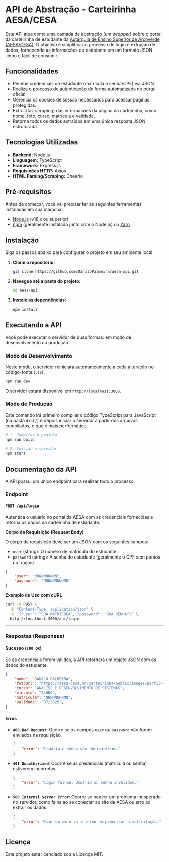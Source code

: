 # API de Abstração - Carteirinha AESA/CESA

Esta API atua como uma camada de abstração (um *wrapper*) sobre o portal da carteirinha de estudante da [Autarquia de Ensino Superior de Arcoverde (AESA/CESA)](https://aesa-cesa.br/). O objetivo é simplificar o processo de login e extração de dados, fornecendo as informações do estudante em um formato JSON limpo e fácil de consumir.

## Funcionalidades

  - Recebe credenciais de estudante (matrícula e senha/CPF) via JSON.
  - Realiza o processo de autenticação de forma automatizada no portal oficial.
  - Gerencia os cookies de sessão necessários para acessar páginas protegidas.
  - Extrai (faz *scraping*) das informações da página da carteirinha, como nome, foto, curso, matrícula e validade.
  - Retorna todos os dados extraídos em uma única resposta JSON estruturada.

## Tecnologias Utilizadas

  - **Backend:** Node.js
  - **Linguagem:** TypeScript
  - **Framework:** Express.js
  - **Requisições HTTP:** Axios
  - **HTML Parsing/Scraping:** Cheerio

## Pré-requisitos

Antes de começar, você vai precisar ter as seguintes ferramentas instaladas em sua máquina:

  - [Node.js](https://nodejs.org/en/) (v18.x ou superior)
  - [npm](https://www.npmjs.com/) (geralmente instalado junto com o Node.js) ou [Yarn](https://yarnpkg.com/)

## Instalação

Siga os passos abaixo para configurar o projeto em seu ambiente local:

1.  **Clone o repositório:**

    ```bash
    git clone https://github.com/DaniloPalmeira/aesa-api.git
    ```

2.  **Navegue até a pasta do projeto:**

    ```bash
    cd aesa-api
    ```

3.  **Instale as dependências:**

    ```bash
    npm install
    ```

## Executando a API

Você pode executar o servidor de duas formas: em modo de desenvolvimento ou produção.

### Modo de Desenvolvimento

Neste modo, o servidor reiniciará automaticamente a cada alteração no código-fonte (`.ts`).

```bash
npm run dev
```

O servidor estará disponível em `http://localhost:3000`.

### Modo de Produção

Este comando irá primeiro compilar o código TypeScript para JavaScript (na pasta `dist/`) e depois iniciar o servidor a partir dos arquivos compilados, o que é mais performático.

```bash
# 1. Compilar o projeto
npm run build

# 2. Iniciar o servidor
npm start
```

## Documentação da API

A API possui um único endpoint para realizar todo o processo.

### Endpoint

#### `POST /api/login`

Autentica o usuário no portal da AESA com as credenciais fornecidas e retorna os dados da carteirinha de estudante.

**Corpo da Requisição (Request Body)**

O corpo da requisição deve ser um JSON com os seguintes campos:

  - `user` (string): O número de matrícula do estudante.
  - `password` (string): A senha do estudante (geralmente o CPF sem pontos ou traços).

<!-- end list -->

```json
{
    "user": "NNNNNNNNNN",
    "password": "NNNNNNNNNNN"
}
```

**Exemplo de Uso com cURL**

```bash
curl -X POST \
  -H "Content-Type: application/json" \
  -d '{"user": "SUA_MATRICULA", "password": "SUA_SENHA"}' \
  http://localhost:3000/api/login
```

-----

### Respostas (Responses)

#### Sucesso (`200 OK`)

Se as credenciais forem válidas, a API retornará um objeto JSON com os dados do estudante.

```json
{
    "nome": "DANILO PALMEIRA",
    "fotoUrl": "https://aesa-cesa.br/carteirinha/public/images/perfil/{hash}.jpg",
    "curso": "ANÁLISE E DESENVOLVIMENTO DE SISTEMAS",
    "vinculo": "ALUNO",
    "matricula": "NNNNNNNNNN",
    "validade": "07/2025",
}
```

#### Erros

  - **`400 Bad Request`**: Ocorre se os campos `user` ou `password` não forem enviados na requisição.

    ```json
    {
        "error": "Usuário e senha são obrigatórios."
    }
    ```

  - **`401 Unauthorized`**: Ocorre se as credenciais (matrícula ou senha) estiverem incorretas.

    ```json
    {
        "error": "Login falhou. Usuário ou senha inválidos."
    }
    ```

  - **`500 Internal Server Error`**: Ocorre se houver um problema inesperado no servidor, como falha ao se conectar ao site da AESA ou erro ao extrair os dados.

    ```json
    {
        "error": "Ocorreu um erro interno ao processar a solicitação."
    }
    ```

## Licença

Este projeto está licenciado sob a Licença MIT.
